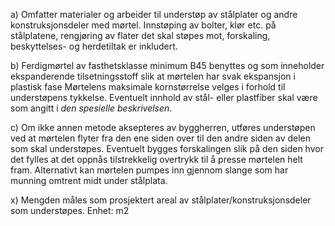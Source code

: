 a) Omfatter materialer og arbeider til understøp av stålplater og andre konstruksjonsdeler med mørtel. Innstøping av bolter, klør etc. på stålplatene, rengjøring av flater det skal støpes mot, forskaling, beskyttelses- og herdetiltak er inkludert.

b) Ferdigmørtel av fasthetsklasse minimum B45 benyttes og som inneholder ekspanderende tilsetningsstoff slik at mørtelen har svak ekspansjon i plastisk fase Mørtelens maksimale kornstørrelse velges i forhold til understøpens tykkelse. Eventuelt innhold av stål- eller plastfiber skal være som angitt i *den spesielle beskrivelsen*.

c) Om ikke annen metode aksepteres av byggherren, utføres understøpen ved at mørtelen flyter fra den ene siden over til den andre siden av delen som skal understøpes. Eventuelt bygges forskalingen slik på den siden hvor det fylles at det oppnås tilstrekkelig overtrykk til å presse mørtelen helt fram. Alternativt kan mørtelen pumpes inn gjennom slange som har munning omtrent midt under stålplata.

x) Mengden måles som prosjektert areal av stålplater/konstruksjonsdeler som understøpes. Enhet: m2


